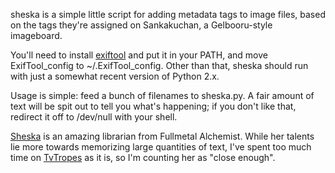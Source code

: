 sheska is a simple little script for adding metadata tags to image files, based
on the tags they're assigned on Sankakuchan, a Gelbooru-style imageboard.

You'll need to install [exiftool] and put it in your PATH, and move
ExifTool_config to ~/.ExifTool_config. Other than that, sheska should run with
just a somewhat recent version of Python 2.x.

Usage is simple: feed a bunch of filenames to sheska.py. A fair amount of text
will be spit out to tell you what's happening; if you don't like that, redirect
it off to /dev/null with your shell.

[Sheska] is an amazing librarian from Fullmetal Alchemist. While her talents lie
more towards memorizing large quantities of text, I've spent too much time on
[TvTropes] as it is, so I'm counting her as "close enough".


[exiftool]: http://www.sno.phy.queensu.ca/~phil/exiftool/
[Sheska]: http://fma.wikia.com/wiki/Sheska
[TvTropes]: http://tvtropes.org/
